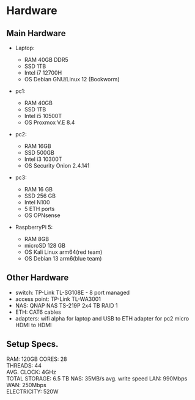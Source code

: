 # Hardware
## Main Hardware

- Laptop:
  - RAM 40GB DDR5
  - SSD 1TB
  - Intel i7 12700H
  - OS Debian GNU/Linux 12 (Bookworm) 

- pc1:
  - RAM 40GB
  - SSD 1TB
  - Intel i5 10500T
  - OS Proxmox V.E 8.4

- pc2:
  - RAM 16GB
  - SSD 500GB
  - Intel i3 10300T
  - OS Security Onion 2.4.141

- pc3:
  - RAM 16 GB 
  - SSD 256 GB
  - Intel N100
  - 5 ETH ports
  - OS OPNsense

- RaspberryPi 5:
  - RAM 8GB
  - microSD 128 GB
  - OS Kali Linux arm64(red team)
  - OS Debian 13 arm6(blue team)

 
## Other Hardware
  - switch: TP-Link TL-SG108E - 8 port managed
  - access point: TP-Link TL-WA3001 
  - NAS: QNAP NAS TS-219P 2x4 TB RAID 1
  - ETH: CAT6 cables
  - adapters: wifi alpha for laptop and USB to ETH adapter for pc2 micro HDMI to HDMI
    
## Setup Specs.
RAM: 120GB
CORES: 28  
THREADS: 44  
AVG. CLOCK: 4GHz  
TOTAL STORAGE: 6.5 TB 
NAS: 35MB/s avg. write speed 
LAN: 990Mbps
WAN: 250Mbps  
ELECTRICITY: 520W



